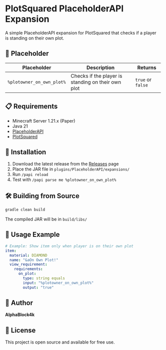 # PlotSquared PlaceholderAPI Expansion

A simple PlaceholderAPI expansion for PlotSquared that checks if a player is standing on their own plot.

## 📝 Placeholder

| Placeholder | Description | Returns |
|------------|-------------|---------|
| `%plotowner_on_own_plot%` | Checks if the player is standing on their own plot | `true` or `false` |

## 📋 Requirements

- Minecraft Server 1.21.x (Paper)
- Java 21
- [PlaceholderAPI](https://www.spigotmc.org/resources/placeholderapi.6245/)
- [PlotSquared](https://www.spigotmc.org/resources/plotsquared-v7.77506/)

## 🔧 Installation

1. Download the latest release from the [Releases](../../releases) page
2. Place the JAR file in `plugins/PlaceholderAPI/expansions/`
3. Run `/papi reload`
4. Test with `/papi parse me %plotowner_on_own_plot%`

## 🛠️ Building from Source

```bash
gradle clean build
```

The compiled JAR will be in `build/libs/`

## 📖 Usage Example

```yaml
# Example: Show item only when player is on their own plot
item:
  material: DIAMOND
  name: "&aOn Own Plot!"
  view_requirement:
    requirements:
      on_plot:
        type: string equals
        input: "%plotowner_on_own_plot%"
        output: "true"
```

## 👤 Author

**AlphaBlock4k**

## 📄 License

This project is open source and available for free use.
